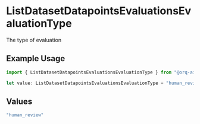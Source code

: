 # ListDatasetDatapointsEvaluationsEvaluationType

The type of evaluation

## Example Usage

```typescript
import { ListDatasetDatapointsEvaluationsEvaluationType } from "@orq-ai/node/models/operations";

let value: ListDatasetDatapointsEvaluationsEvaluationType = "human_review";
```

## Values

```typescript
"human_review"
```